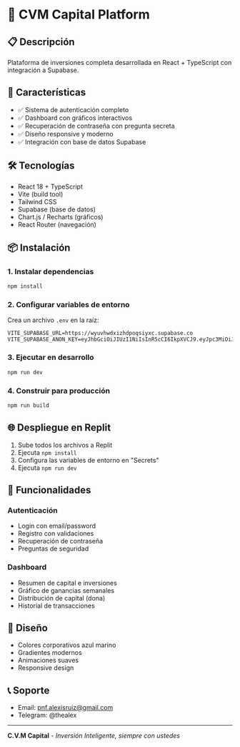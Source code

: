 # 🏦 CVM Capital Platform

## 📋 Descripción
Plataforma de inversiones completa desarrollada en React + TypeScript con integración a Supabase.

## 🚀 Características
- ✅ Sistema de autenticación completo
- ✅ Dashboard con gráficos interactivos
- ✅ Recuperación de contraseña con pregunta secreta
- ✅ Diseño responsive y moderno
- ✅ Integración con base de datos Supabase

## 🛠️ Tecnologías
- React 18 + TypeScript
- Vite (build tool)
- Tailwind CSS
- Supabase (base de datos)
- Chart.js / Recharts (gráficos)
- React Router (navegación)

## 📦 Instalación

### 1. Instalar dependencias
```bash
npm install
```

### 2. Configurar variables de entorno
Crea un archivo `.env` en la raíz:
```
VITE_SUPABASE_URL=https://wyuvhwdxizhdpoqsiyxc.supabase.co
VITE_SUPABASE_ANON_KEY=eyJhbGciOiJIUzI1NiIsInR5cCI6IkpXVCJ9.eyJpc3MiOiJzdXBhYmFzZSIsInJlZiI6Ind5dXZod2R4aXpoZHBvcXNpeXhjIiwicm9sZSI6ImFub24iLCJpYXQiOjE3MzQ2MzA5MzYsImV4cCI6MjA1MDIwNjkzNn0.8YUaZOhOoLrwlVTh8qUY9k3N8qCYjHCzWjJ4sMRvDhY
```

### 3. Ejecutar en desarrollo
```bash
npm run dev
```

### 4. Construir para producción
```bash
npm run build
```

## 🌐 Despliegue en Replit

1. Sube todos los archivos a Replit
2. Ejecuta `npm install`
3. Configura las variables de entorno en "Secrets"
4. Ejecuta `npm run dev`

## 📱 Funcionalidades

### Autenticación
- Login con email/password
- Registro con validaciones
- Recuperación de contraseña
- Preguntas de seguridad

### Dashboard
- Resumen de capital e inversiones
- Gráfico de ganancias semanales
- Distribución de capital (dona)
- Historial de transacciones

## 🎨 Diseño
- Colores corporativos azul marino
- Gradientes modernos
- Animaciones suaves
- Responsive design

## 📞 Soporte
- Email: pnf.alexisruiz@gmail.com
- Telegram: @thealex

---
**C.V.M Capital** - *Inversión Inteligente, siempre con ustedes*